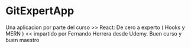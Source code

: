 # GitExpertApp 

Una aplicacion por parte del curso >> React: De cero a experto ( Hooks y MERN ) <<
    impartido por Fernando Herrera desde Udemy.
Buen curso y buen maestro